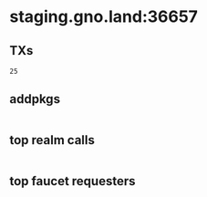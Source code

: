 # staging.gno.land:36657

## TXs
```
25
```

## addpkgs
```
```

## top realm calls
```
```

## top faucet requesters
```
```

